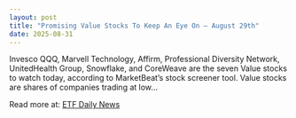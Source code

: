 ```yaml
---
layout: post
title: "Promising Value Stocks To Keep An Eye On – August 29th"
date: 2025-08-31
---
```


Invesco QQQ, Marvell Technology, Affirm, Professional Diversity Network, UnitedHealth Group, Snowflake, and CoreWeave are the seven Value stocks to watch today, according to MarketBeat’s stock screener tool. Value stocks are shares of companies trading at low…

Read more at: [ETF Daily News](https://www.etfdailynews.com/2025/08/31/promising-value-stocks-to-keep-an-eye-on-august-29th/)
